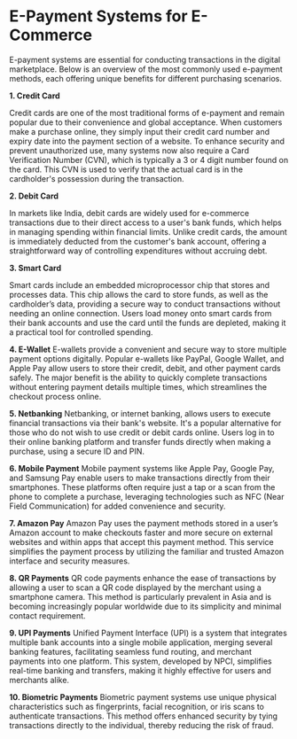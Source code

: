 # E-Payment Systems for E-Commerce

E-payment systems are essential for conducting transactions in the digital marketplace. Below is an overview of the most commonly used e-payment methods, each offering unique benefits for different purchasing scenarios.

**1. Credit Card**

Credit cards are one of the most traditional forms of e-payment and remain popular due to their convenience and global acceptance. When customers make a purchase online, they simply input their credit card number and expiry date into the payment section of a website. To enhance security and prevent unauthorized use, many systems now also require a Card Verification Number (CVN), which is typically a 3 or 4 digit number found on the card. This CVN is used to verify that the actual card is in the cardholder's possession during the transaction.

**2. Debit Card**

In markets like India, debit cards are widely used for e-commerce transactions due to their direct access to a user's bank funds, which helps in managing spending within financial limits. Unlike credit cards, the amount is immediately deducted from the customer's bank account, offering a straightforward way of controlling expenditures without accruing debt.

**3. Smart Card**

Smart cards include an embedded microprocessor chip that stores and processes data. This chip allows the card to store funds, as well as the cardholder’s data, providing a secure way to conduct transactions without needing an online connection. Users load money onto smart cards from their bank accounts and use the card until the funds are depleted, making it a practical tool for controlled spending.

**4. E-Wallet**
E-wallets provide a convenient and secure way to store multiple payment options digitally. Popular e-wallets like PayPal, Google Wallet, and Apple Pay allow users to store their credit, debit, and other payment cards safely. The major benefit is the ability to quickly complete transactions without entering payment details multiple times, which streamlines the checkout process online.

**5. Netbanking**
Netbanking, or internet banking, allows users to execute financial transactions via their bank's website. It's a popular alternative for those who do not wish to use credit or debit cards online. Users log in to their online banking platform and transfer funds directly when making a purchase, using a secure ID and PIN.

**6. Mobile Payment**
Mobile payment systems like Apple Pay, Google Pay, and Samsung Pay enable users to make transactions directly from their smartphones. These platforms often require just a tap or a scan from the phone to complete a purchase, leveraging technologies such as NFC (Near Field Communication) for added convenience and security.

**7. Amazon Pay**
Amazon Pay uses the payment methods stored in a user’s Amazon account to make checkouts faster and more secure on external websites and within apps that accept this payment method. This service simplifies the payment process by utilizing the familiar and trusted Amazon interface and security measures.

**8. QR Payments**
QR code payments enhance the ease of transactions by allowing a user to scan a QR code displayed by the merchant using a smartphone camera. This method is particularly prevalent in Asia and is becoming increasingly popular worldwide due to its simplicity and minimal contact requirement.

**9. UPI Payments**
Unified Payment Interface (UPI) is a system that integrates multiple bank accounts into a single mobile application, merging several banking features, facilitating seamless fund routing, and merchant payments into one platform. This system, developed by NPCI, simplifies real-time banking and transfers, making it highly effective for users and merchants alike.

**10. Biometric Payments**
Biometric payment systems use unique physical characteristics such as fingerprints, facial recognition, or iris scans to authenticate transactions. This method offers enhanced security by tying transactions directly to the individual, thereby reducing the risk of fraud.



